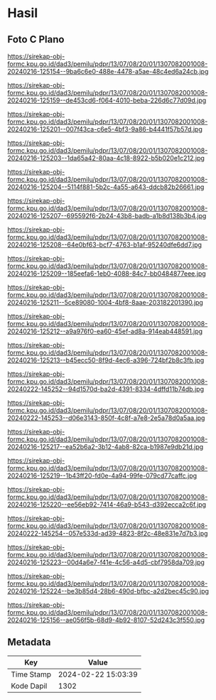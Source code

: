 # Hasil

## Foto C Plano

https://sirekap-obj-formc.kpu.go.id/dad3/pemilu/pdpr/13/07/08/20/01/1307082001008-20240216-125154--9ba6c6e0-488e-4478-a5ae-48c4ed6a24cb.jpg

https://sirekap-obj-formc.kpu.go.id/dad3/pemilu/pdpr/13/07/08/20/01/1307082001008-20240216-125159--de453cd6-f064-4010-beba-226d6c77d09d.jpg

https://sirekap-obj-formc.kpu.go.id/dad3/pemilu/pdpr/13/07/08/20/01/1307082001008-20240216-125201--007f43ca-c6e5-4bf3-9a86-b4441f57b57d.jpg

https://sirekap-obj-formc.kpu.go.id/dad3/pemilu/pdpr/13/07/08/20/01/1307082001008-20240216-125203--1da65a42-80aa-4c18-8922-b5b020e1c212.jpg

https://sirekap-obj-formc.kpu.go.id/dad3/pemilu/pdpr/13/07/08/20/01/1307082001008-20240216-125204--5114f881-5b2c-4a55-a643-ddcb82b26661.jpg

https://sirekap-obj-formc.kpu.go.id/dad3/pemilu/pdpr/13/07/08/20/01/1307082001008-20240216-125207--695592f6-2b24-43b8-badb-a1b8d138b3b4.jpg

https://sirekap-obj-formc.kpu.go.id/dad3/pemilu/pdpr/13/07/08/20/01/1307082001008-20240216-125208--64e0bf63-bcf7-4763-b1af-95240dfe6dd7.jpg

https://sirekap-obj-formc.kpu.go.id/dad3/pemilu/pdpr/13/07/08/20/01/1307082001008-20240216-125209--185eefa6-1eb0-4088-84c7-bb0484877eee.jpg

https://sirekap-obj-formc.kpu.go.id/dad3/pemilu/pdpr/13/07/08/20/01/1307082001008-20240216-125211--5ce89080-1004-4bf8-8aae-203182201390.jpg

https://sirekap-obj-formc.kpu.go.id/dad3/pemilu/pdpr/13/07/08/20/01/1307082001008-20240216-125212--a9a976f0-ea60-45ef-ad8a-914eab448591.jpg

https://sirekap-obj-formc.kpu.go.id/dad3/pemilu/pdpr/13/07/08/20/01/1307082001008-20240216-125213--b45ecc50-8f9d-4ec6-a396-724bf2b8c3fb.jpg

https://sirekap-obj-formc.kpu.go.id/dad3/pemilu/pdpr/13/07/08/20/01/1307082001008-20240222-145252--94d1570d-ba2d-4391-8334-4dffd11b74db.jpg

https://sirekap-obj-formc.kpu.go.id/dad3/pemilu/pdpr/13/07/08/20/01/1307082001008-20240222-145253--d06e3143-850f-4c8f-a7e8-2e5a78d0a5aa.jpg

https://sirekap-obj-formc.kpu.go.id/dad3/pemilu/pdpr/13/07/08/20/01/1307082001008-20240216-125217--ea52b6a2-3b12-4ab8-82ca-b1987e9db21d.jpg

https://sirekap-obj-formc.kpu.go.id/dad3/pemilu/pdpr/13/07/08/20/01/1307082001008-20240216-125219--1b43ff20-fd0e-4a94-99fe-079cd77caffc.jpg

https://sirekap-obj-formc.kpu.go.id/dad3/pemilu/pdpr/13/07/08/20/01/1307082001008-20240216-125220--ee56eb92-7414-46a9-b543-d392ecca2c6f.jpg

https://sirekap-obj-formc.kpu.go.id/dad3/pemilu/pdpr/13/07/08/20/01/1307082001008-20240222-145254--057e533d-ad39-4823-8f2c-48e831e7d7b3.jpg

https://sirekap-obj-formc.kpu.go.id/dad3/pemilu/pdpr/13/07/08/20/01/1307082001008-20240216-125223--00d4a6e7-f41e-4c56-a4d5-cbf7958da709.jpg

https://sirekap-obj-formc.kpu.go.id/dad3/pemilu/pdpr/13/07/08/20/01/1307082001008-20240216-125224--be3b85d4-28b6-490d-bfbc-a2d2bec45c90.jpg

https://sirekap-obj-formc.kpu.go.id/dad3/pemilu/pdpr/13/07/08/20/01/1307082001008-20240216-125156--ae056f5b-68d9-4b92-8107-52d243c3f550.jpg


## Metadata

| Key        | Value               |
| ---------- | ------------------- |
| Time Stamp | 2024-02-22 15:03:39 |
| Kode Dapil | 1302                |



